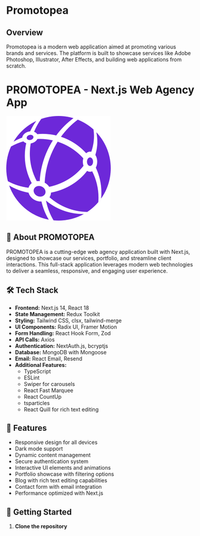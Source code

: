 # Promotopea

## Overview

Promotopea is a modern web application aimed at promoting various brands and services. The platform is built to showcase services like Adobe Photoshop, Illustrator, After Effects, and building web applications from scratch.

# PROMOTOPEA - Next.js Web Agency App

![PROMOTOPEA Logo](/public/logo.svg)

## 🚀 About PROMOTOPEA

PROMOTOPEA is a cutting-edge web agency application built with Next.js, designed to showcase our services, portfolio, and streamline client interactions. This full-stack application leverages modern web technologies to deliver a seamless, responsive, and engaging user experience.

## 🛠 Tech Stack

- **Frontend:** Next.js 14, React 18
- **State Management:** Redux Toolkit
- **Styling:** Tailwind CSS, clsx, tailwind-merge
- **UI Components:** Radix UI, Framer Motion
- **Form Handling:** React Hook Form, Zod
- **API Calls:** Axios
- **Authentication:** NextAuth.js, bcryptjs
- **Database:** MongoDB with Mongoose
- **Email:** React Email, Resend
- **Additional Features:**
  - TypeScript
  - ESLint
  - Swiper for carousels
  - React Fast Marquee
  - React CountUp
  - tsparticles
  - React Quill for rich text editing

## 🌟 Features

- Responsive design for all devices
- Dark mode support
- Dynamic content management
- Secure authentication system
- Interactive UI elements and animations
- Portfolio showcase with filtering options
- Blog with rich text editing capabilities
- Contact form with email integration
- Performance optimized with Next.js

## 🚀 Getting Started

1. **Clone the repository**
